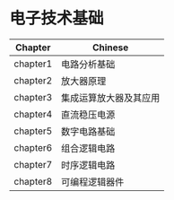 # 电子技术基础

| Chapter  | Chinese                |
| -------- | ---------------------- |
| chapter1 | 电路分析基础           |
| chapter2 | 放大器原理             |
| chapter3 | 集成运算放大器及其应用 |
| chapter4 | 直流稳压电源           |
| chapter5 | 数字电路基础           |
| chapter6 | 组合逻辑电路           |
| chapter7 | 时序逻辑电路           |
| chapter8 | 可编程逻辑器件         |
